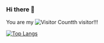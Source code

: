 
### Hi there 👋

You are my ![Visitor Count](https://profile-counter.glitch.me/KouKaia/count.svg)th visitor!!!

[![Top Langs](https://github-readme-stats.vercel.app/api/top-langs/?username=KouKaia)](https://github.com/KouKaia/github-readme-stats)
